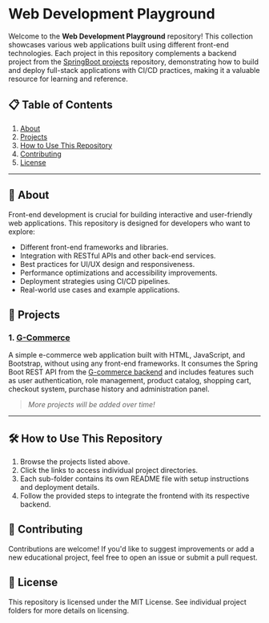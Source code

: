 # Web Development Playground

Welcome to the **Web Development Playground** repository! This collection showcases various web applications built using different front-end technologies. Each project in this repository complements a backend project from the [SpringBoot projects](https://github.com/gussttaav/springboot-projects) repository, demonstrating how to build and deploy full-stack applications with CI/CD practices, making it a valuable resource for learning and reference.

## 📋 Table of Contents

1. [About](#-about)
2. [Projects](#-projects)
3. [How to Use This Repository](#%EF%B8%8F-how-to-use-this-repository)
4. [Contributing](#-contributing)
5. [License](#-license)

---

## 📖 About

Front-end development is crucial for building interactive and user-friendly web applications. This repository is designed for developers who want to explore:
- Different front-end frameworks and libraries.
- Integration with RESTful APIs and other back-end services.
- Best practices for UI/UX design and responsiveness.
- Performance optimizations and accessibility improvements.
- Deployment strategies using CI/CD pipelines.
- Real-world use cases and example applications.


## 🚀 Projects

### 1. [G-Commerce](https://github.com/gussttaav/web-dev-playground/tree/g-commerce)
A simple e-commerce web application built with HTML, JavaScript, and Bootstrap, without using any front-end frameworks. It consumes the Spring Boot REST API from the [G-commerce backend](https://github.com/gussttaav/springboot-projects/tree/gestion-tienda) and includes features such as user authentication, role management, product catalog, shopping cart, checkout system, purchase history and administration panel.

> *More projects will be added over time!*

---

## 🛠️ How to Use This Repository

1. Browse the projects listed above.
2. Click the links to access individual project directories.
3. Each sub-folder contains its own README file with setup instructions and deployment details.
4. Follow the provided steps to integrate the frontend with its respective backend.

## 🤝 Contributing

Contributions are welcome! If you'd like to suggest improvements or add a new educational project, feel free to open an issue or submit a pull request.

## 📄 License

This repository is licensed under the MIT License. See individual project folders for more details on licensing.
